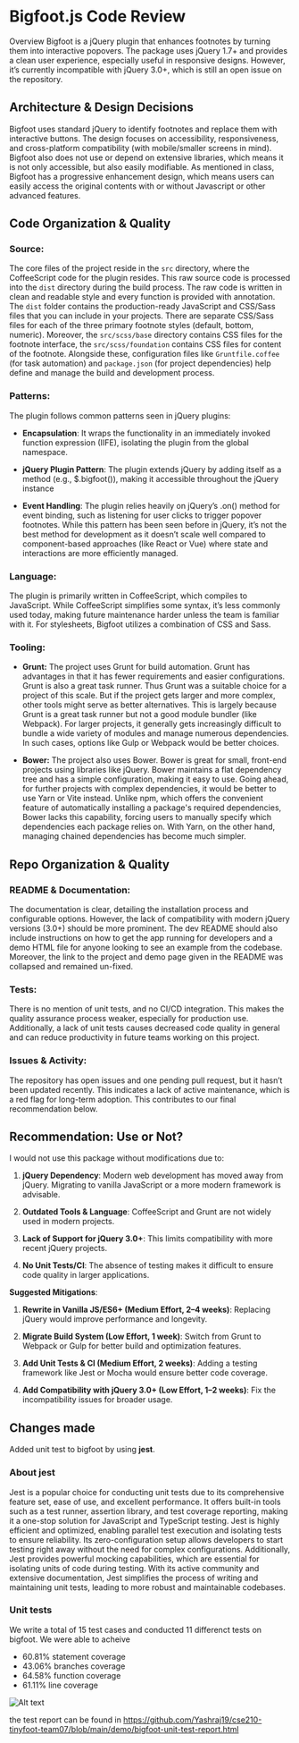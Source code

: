 # Bigfoot.js Code Review

Overview
Bigfoot is a jQuery plugin that enhances footnotes by turning them into interactive popovers. The package uses jQuery 1.7+ and provides a clean user experience, especially useful in responsive designs. However, it’s currently incompatible with jQuery 3.0+, which is still an open issue on the repository.

## Architecture & Design Decisions

Bigfoot uses standard jQuery to identify footnotes and replace them with interactive buttons. The design focuses on accessibility, responsiveness, and cross-platform compatibility (with mobile/smaller screens in mind). Bigfoot also does not use or depend on extensive libraries, which means it is not only accessible, but also easily modifiable. As mentioned in class, Bigfoot has a progressive enhancement design, which means users can easily access the original contents with or without Javascript or other advanced features.

## Code Organization & Quality

### Source:

The core files of the project reside in the `src` directory, where the CoffeeScript code for the plugin resides. This raw source code is processed into the `dist` directory during the build process. The raw code is written in clean and readable style and every function is provided with annotation. The `dist` folder contains the production-ready JavaScript and CSS/Sass files that you can include in your projects. There are separate CSS/Sass files for each of the three primary footnote styles (default, bottom, numeric). Moreover, the `src/scss/base` directory contains CSS files for the footnote interface, the `src/scss/foundation` contains CSS files for content of the footnote. Alongside these, configuration files like `Gruntfile.coffee` (for task automation) and `package.json` (for project dependencies) help define and manage the build and development process.

### Patterns:

The plugin follows common patterns seen in jQuery plugins:

- **Encapsulation**: It wraps the functionality in an immediately invoked function expression (IIFE), isolating the plugin from the global namespace.

- **jQuery Plugin Pattern**: The plugin extends jQuery by adding itself as a method (e.g., $.bigfoot()), making it accessible throughout the jQuery instance

- **Event Handling**: The plugin relies heavily on jQuery’s .on() method for event binding, such as listening for user clicks to trigger popover footnotes. While this pattern has been seen before in jQuery, it’s not the best method for development as it doesn’t scale well compared to component-based approaches (like React or Vue) where state and interactions are more efficiently managed.

### Language:

The plugin is primarily written in CoffeeScript, which compiles to JavaScript. While CoffeeScript simplifies some syntax, it’s less commonly used today, making future maintenance harder unless the team is familiar with it. For stylesheets, Bigfoot utilizes a combination of CSS and Sass.

### Tooling:

- **Grunt:** The project uses Grunt for build automation. Grunt has advantages in that it has fewer requirements and easier configurations. Grunt is also a great task runner. Thus Grunt was a suitable choice for a project of this scale. But if the project gets larger and more complex, other tools might serve as better alternatives. This is largely because Grunt is a great task runner but not a good module bundler (like Webpack). For larger projects, it generally gets increasingly difficult to bundle a wide variety of modules and manage numerous dependencies. In such cases, options like Gulp or Webpack would be better choices.

- **Bower:** The project also uses Bower. Bower is great for small, front-end projects using libraries like jQuery. Bower maintains a flat dependency tree and has a simple configuration, making it easy to use. Going ahead, for further projects with complex dependencies, it would be better to use Yarn or Vite instead. Unlike npm, which offers the convenient feature of automatically installing a package's required dependencies, Bower lacks this capability, forcing users to manually specify which dependencies each package relies on. With Yarn, on the other hand, managing chained dependencies has become much simpler.

## Repo Organization & Quality

### README & Documentation:

The documentation is clear, detailing the installation process and configurable options. However, the lack of compatibility with modern jQuery versions (3.0+) should be more prominent. The dev README should also include instructions on how to get the app running for developers and a demo HTML file for anyone looking to see an example from the codebase. Moreover, the link to the project and demo page given in the README was collapsed and remained un-fixed.

### Tests:

There is no mention of unit tests, and no CI/CD integration. This makes the quality assurance process weaker, especially for production use. Additionally, a lack of unit tests causes decreased code quality in general and can reduce productivity in future teams working on this project.

### Issues & Activity:

The repository has open issues and one pending pull request, but it hasn’t been updated recently. This indicates a lack of active maintenance, which is a red flag for long-term adoption. This contributes to our final recommendation below.

## Recommendation: Use or Not?

I would not use this package without modifications due to:

1. **jQuery Dependency**: Modern web development has moved away from jQuery. Migrating to vanilla JavaScript or a more modern framework is advisable.

2. **Outdated Tools & Language**: CoffeeScript and Grunt are not widely used in modern projects.

3. **Lack of Support for jQuery 3.0+**: This limits compatibility with more recent jQuery projects.

4. **No Unit Tests/CI**: The absence of testing makes it difficult to ensure code quality in larger applications.

**Suggested Mitigations**:

1. **Rewrite in Vanilla JS/ES6+ (Medium Effort, 2–4 weeks)**: Replacing jQuery would improve performance and longevity.

2. **Migrate Build System (Low Effort, 1 week)**: Switch from Grunt to Webpack or Gulp for better build and optimization features.

3. **Add Unit Tests & CI (Medium Effort, 2 weeks)**: Adding a testing framework like Jest or Mocha would ensure better code coverage.

4. **Add Compatibility with jQuery 3.0+ (Low Effort, 1–2 weeks)**: Fix the incompatibility issues for broader usage.

## Changes made

Added unit test to bigfoot by using **jest**.

### About jest

Jest is a popular choice for conducting unit tests due to its comprehensive feature set, ease of use, and excellent performance. It offers built-in tools such as a test runner, assertion library, and test coverage reporting, making it a one-stop solution for JavaScript and TypeScript testing. Jest is highly efficient and optimized, enabling parallel test execution and isolating tests to ensure reliability. Its zero-configuration setup allows developers to start testing right away without the need for complex configurations. Additionally, Jest provides powerful mocking capabilities, which are essential for isolating units of code during testing. With its active community and extensive documentation, Jest simplifies the process of writing and maintaining unit tests, leading to more robust and maintainable codebases.

### Unit tests

We write a total of 15 test cases and conducted 11 differenct tests on bigfoot. We were able to acheive

- 60.81% statement coverage
- 43.06% branches coverage
- 64.58% function coverage
- 61.11% line coverage

![Alt text](6701729386893_.pic.jpg)

the test report can be found in https://github.com/Yashraj19/cse210-tinyfoot-team07/blob/main/demo/bigfoot-unit-test-report.html
